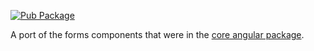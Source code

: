 <!-- Badges -->

[![Pub Package](https://img.shields.io/pub/v/angular_forms.svg)](https://pub.dev/packages/angular_forms)

A port of the forms components that were in the
[core angular package](https://pub.dev/packages/angular).

